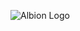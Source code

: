 ![Albion Logo](https://discord.com/channels/707337431044718713/1046810460302884864/1243617524248088576)